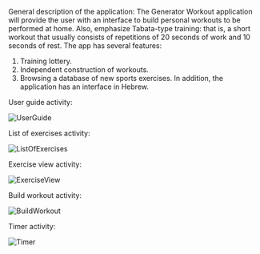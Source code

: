 General description of the application: The Generator Workout application will provide the user with an interface to build personal workouts to be performed at home. 
Also, emphasize Tabata-type training: that is, a short workout that usually consists of repetitions of 20 seconds of work and 10 seconds of rest.
The app has several features:
1. Training lottery.
2. Independent construction of workouts.
3. Browsing a database of new sports exercises.
In addition, the application has an interface in Hebrew.

User guide activity:

![UserGuide](https://github.com/BarBussani/Workout-Generator-App/assets/157055591/a280b34b-2a75-4d64-b019-6718224384c3)

List of exercises activity:

![ListOfExercises](https://github.com/BarBussani/Workout-Generator-App/assets/157055591/877d9e23-1703-43e5-9d6e-832f2ebe2e84)

Exercise view activity:

![ExerciseView](https://github.com/BarBussani/Workout-Generator-App/assets/157055591/97113b27-9d14-464f-b0b1-0bec0e3a5467)

Build workout activity:

![BuildWorkout](https://github.com/BarBussani/Workout-Generator-App/assets/157055591/994ff6b0-3c92-4367-ad1a-82c6088bfcfa)

Timer activity:

![Timer](https://github.com/BarBussani/Workout-Generator-App/assets/157055591/5e097b56-14ab-4481-8302-bf9100bece53)






